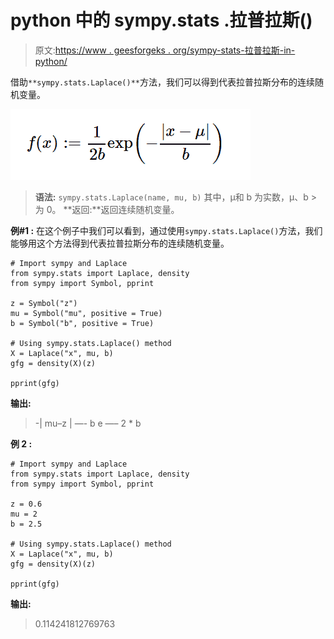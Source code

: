 # python 中的 sympy.stats .拉普拉斯()

> 原文:[https://www . geesforgeks . org/sympy-stats-拉普拉斯-in-python/](https://www.geeksforgeeks.org/sympy-stats-laplace-in-python/)

借助`**sympy.stats.Laplace()**`方法，我们可以得到代表拉普拉斯分布的连续随机变量。

![](img/f249f56fd26d396e0709686dca5eb474.png)

> **语法:** `sympy.stats.Laplace(name, mu, b)`
> 其中，μ和 b 为实数，μ、b >为 0。
> **返回:**返回连续随机变量。

**例#1 :**
在这个例子中我们可以看到，通过使用`sympy.stats.Laplace()`方法，我们能够用这个方法得到代表拉普拉斯分布的连续随机变量。

```
# Import sympy and Laplace
from sympy.stats import Laplace, density
from sympy import Symbol, pprint

z = Symbol("z")
mu = Symbol("mu", positive = True)
b = Symbol("b", positive = True)

# Using sympy.stats.Laplace() method
X = Laplace("x", mu, b)
gfg = density(X)(z)

pprint(gfg)
```

**输出:**

> -| mu–z |
> —-
> b
> e
> —–
> 2 * b

**例 2 :**

```
# Import sympy and Laplace
from sympy.stats import Laplace, density
from sympy import Symbol, pprint

z = 0.6
mu = 2
b = 2.5

# Using sympy.stats.Laplace() method
X = Laplace("x", mu, b)
gfg = density(X)(z)

pprint(gfg)
```

**输出:**

> 0.114241812769763